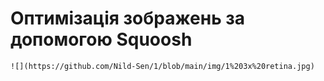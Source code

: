 # Оптимізація зображень за допомогою Squoosh

    ![](https://github.com/Nild-Sen/1/blob/main/img/1%203x%20retina.jpg)
